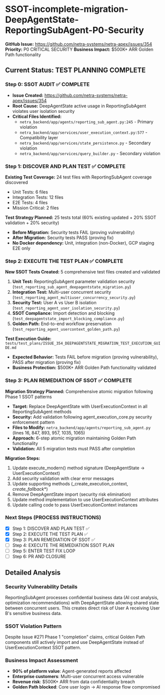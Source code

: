 # SSOT-incomplete-migration-DeepAgentState-ReportingSubAgent-P0-Security

**GitHub Issue:** https://github.com/netra-systems/netra-apex/issues/354
**Priority:** P0 CRITICAL SECURITY
**Business Impact:** $500K+ ARR Golden Path functionality

## Current Status: TEST PLANNING COMPLETE

### Step 0: SSOT AUDIT ✅ COMPLETE
- **Issue Created:** https://github.com/netra-systems/netra-apex/issues/354
- **Root Cause:** DeepAgentState active usage in ReportingSubAgent violates user isolation security
- **Critical Files Identified:**
  - `netra_backend/app/agents/reporting_sub_agent.py:245` - Primary violation
  - `netra_backend/app/services/user_execution_context.py:577` - Compatibility layer
  - `netra_backend/app/services/state_persistence.py` - Secondary violation
  - `netra_backend/app/services/query_builder.py` - Secondary violation

### Step 1: DISCOVER AND PLAN TEST ✅ COMPLETE
**Existing Test Coverage:** 24 test files with ReportingSubAgent coverage discovered
- Unit Tests: 6 files
- Integration Tests: 12 files  
- E2E Tests: 4 files
- Mission Critical: 2 files

**Test Strategy Planned:** 25 tests total (60% existing updated + 20% SSOT validation + 20% security)
- **Before Migration:** Security tests FAIL (proving vulnerability)  
- **After Migration:** Security tests PASS (proving fix)
- **No Docker dependency:** Unit, integration (non-Docker), GCP staging E2E only

### Step 2: EXECUTE THE TEST PLAN ✅ COMPLETE
**New SSOT Tests Created:** 5 comprehensive test files created and validated
1. **Unit Test:** ReportingSubAgent parameter validation security (`test_reporting_sub_agent_deepagentstate_migration.py`)
2. **Integration Test:** Multi-user concurrent security (`test_reporting_agent_multiuser_concurrency_security.py`)
3. **Security Test:** User A vs User B isolation (`test_reporting_agent_user_isolation_security.py`)
4. **SSOT Compliance:** Import detection and blocking (`test_deepagentstate_import_blocking_compliance.py`)
5. **Golden Path:** End-to-end workflow preservation (`test_reporting_agent_usercontext_golden_path.py`)

**Test Execution Guide:** `tests/test_plans/ISSUE_354_DEEPAGENTSTATE_MIGRATION_TEST_EXECUTION_GUIDE.md`
- **Expected Behavior:** Tests FAIL before migration (proving vulnerability), PASS after migration (proving fix)
- **Business Protection:** $500K+ ARR Golden Path functionality validated

### Step 3: PLAN REMEDIATION OF SSOT ✅ COMPLETE
**Migration Strategy Planned:** Comprehensive atomic migration following Phase 1 SSOT patterns
- **Target:** Replace DeepAgentState with UserExecutionContext in all ReportingSubAgent methods
- **Security:** Add validation following agent_execution_core.py security enforcement pattern
- **Files to Modify:** `netra_backend/app/agents/reporting_sub_agent.py` (lines 16, 847, 893, 957, 1035, 1065)
- **Approach:** 6-step atomic migration maintaining Golden Path functionality
- **Validation:** All 5 migration tests must PASS after completion

**Migration Steps:**
1. Update execute_modern() method signature (DeepAgentState → UserExecutionContext)
2. Add security validation with clear error messages  
3. Update supporting methods (_create_execution_context, _create_fallback_*)
4. Remove DeepAgentState import (security risk elimination)
5. Update method implementation to use UserExecutionContext attributes
6. Update calling code to pass UserExecutionContext instances

### Next Steps (PROCESS INSTRUCTIONS)
- [x] Step 1: DISCOVER AND PLAN TEST ✅
- [x] Step 2: EXECUTE THE TEST PLAN ✅
- [x] Step 3: PLAN REMEDIATION OF SSOT ✅
- [ ] Step 4: EXECUTE THE REMEDIATION SSOT PLAN
- [ ] Step 5: ENTER TEST FIX LOOP
- [ ] Step 6: PR AND CLOSURE

## Detailed Analysis

### Security Vulnerability Details
ReportingSubAgent processes confidential business data (AI cost analysis, optimization recommendations) with DeepAgentState allowing shared state between concurrent users. This creates direct risk of User A receiving User B's sensitive business data.

### SSOT Violation Pattern
Despite Issue #271 Phase 1 "completion" claims, critical Golden Path components still actively import and use DeepAgentState instead of UserExecutionContext SSOT pattern.

### Business Impact Assessment
- **90% of platform value**: Agent-generated reports affected
- **Enterprise customers**: Multi-user concurrent access vulnerable  
- **Revenue risk**: $500K+ ARR from data confidentiality breach
- **Golden Path blocked**: Core user login → AI response flow compromised